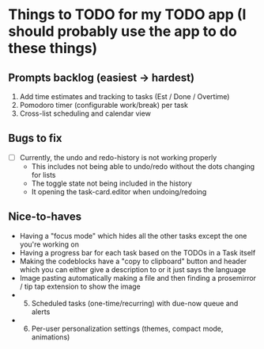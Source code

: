 # Things to TODO for my TODO app (I should probably use the app to do these things)

## Prompts backlog (easiest → hardest)

1. Add time estimates and tracking to tasks (Est / Done / Overtime)
2. Pomodoro timer (configurable work/break) per task
3. Cross-list scheduling and calendar view

## Bugs to fix

- [ ] Currently, the undo and redo-history is not working properly
  - This includes not being able to undo/redo without the dots changing for lists
  - The toggle state not being included in the history
  - It opening the task-card.editor when undoing/redoing

## Nice-to-haves

- Having a "focus mode" which hides all the other tasks except the one you're working on
- Having a progress bar for each task based on the TODOs in a Task itself
- Making the codeblocks have a "copy to clipboard" button and header which you can either give a description to or it just says the language
- Image pasting automatically making a file and then finding a prosemirror / tip tap extension to show the image
- 5. Scheduled tasks (one-time/recurring) with due-now queue and alerts
- 6. Per-user personalization settings (themes, compact mode, animations)
